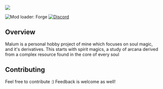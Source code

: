<img src="https://i.imgur.com/1ANraFD.png">

![Mod loader: Forge](https://img.shields.io/badge/Loader-forge-1976d2?style=flat-square&color=orange&logo=curseforge&labelColor=0d1117)
<a href="https://discord.gg/4J2ZM6T8nT">
<img alt="Discord" src="https://img.shields.io/discord/950771581787983912?color=informational&label=Discord&logo=discord&style=flat-square&logoColor=white&labelColor=0d1117">
</a>
<br>

## Overview

Malum is a personal hobby project of mine which focuses on soul magic, and it's derivatives.
This starts with spirit magics, a study of arcana derived from a complex resource found in the core of every soul
## Contributing

Feel free to contribute :) 
Feedback is welcome as well!